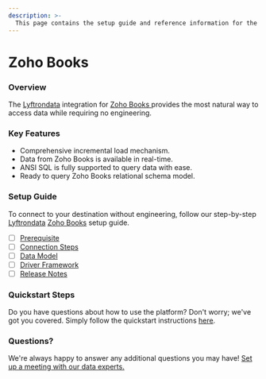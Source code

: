 ```yaml
---
description: >-
  This page contains the setup guide and reference information for the Zoho Books source connector.
---
```


# Zoho Books

### Overview

The [Lyftrondata](https://www.lyftrondata.com/) integration for [Zoho Books](https://www.lyftrondata.com/integration/zoho-books/)[ ](https://www.lyftrondata.com/integration/zoho-books/)provides the most natural way to access data while requiring no engineering.

### Key Features

* Comprehensive incremental load mechanism.
* Data from Zoho Books is available in real-time.&#x20;
* ANSI SQL is fully supported to query data with ease.
* Ready to query Zoho Books relational schema model.

### Setup Guide

To connect to your destination without engineering, follow our step-by-step [Lyftrondata](https://www.lyftrondata.com/)  [Zoho Books](https://www.lyftrondata.com/integration/zoho-books/) setup guide.

* [ ] [Prerequisite](../../finance-analytics/zoho-books/prerequisite.md)
* [ ] [Connection Steps](../../finance-analytics/zoho-books/connection-steps.md)
* [ ] [Data Model](../../finance-analytics/zoho-books/data-model/)
* [ ] [Driver Framework](../../finance-analytics/zoho-books/driver-framework/)
* [ ] [Release Notes](../../finance-analytics/zoho-books/release-notes.md)

### Quickstart Steps

Do you have questions about how to use the platform? Don't worry; we've got you covered. Simply follow the quickstart instructions [here](../../../quickstart-steps.md).

### Questions? <a href="#questions" id="questions"></a>

We're always happy to answer any additional questions you may have! [Set up a meeting with our data experts.](https://www.lyftrondata.com/book-a-meeting/)

